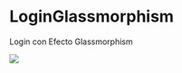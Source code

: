 # LoginGlassmorphism
Login con Efecto Glassmorphism

![](https://github.com/elmergustavo/LoginGlassmorphism/blob/master/1.PNG)
